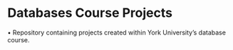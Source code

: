 # Databases Course Projects
 •	Repository containing projects created within York University’s database course.
